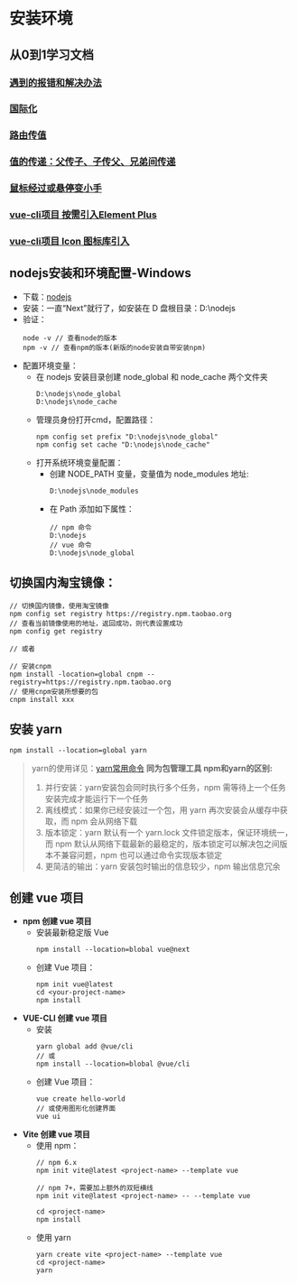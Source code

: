 # 安装环境

## 从0到1学习文档
### [遇到的报错和解决办法](./%E9%81%87%E5%88%B0%E7%9A%84%E6%8A%A5%E9%94%99%E5%92%8C%E8%A7%A3%E5%86%B3%E5%8A%9E%E6%B3%95.md)
### [国际化](./%E5%9B%BD%E9%99%85%E5%8C%96.md)
### [路由传值](./%E8%B7%AF%E7%94%B1%E4%BC%A0%E5%80%BC.md)
### [值的传递：父传子、子传父、兄弟间传递](./%E5%80%BC%E7%9A%84%E4%BC%A0%E9%80%92%EF%BC%9A%E7%88%B6%E4%BC%A0%E5%AD%90%E3%80%81%E5%AD%90%E4%BC%A0%E7%88%B6%E3%80%81%E5%85%84%E5%BC%9F%E9%97%B4%E4%BC%A0%E9%80%92.md)
### [鼠标经过或悬停变小手](./%E9%BC%A0%E6%A0%87%E7%BB%8F%E8%BF%87%E6%88%96%E6%82%AC%E5%81%9C%E5%8F%98%E5%B0%8F%E6%89%8B.md)
### [vue-cli项目 按需引入Element Plus](./vue-cli%E9%A1%B9%E7%9B%AE%20%E6%8C%89%E9%9C%80%E5%BC%95%E5%85%A5Element%20Plus.md)
### [vue-cli项目 Icon 图标库引入](./vue-cli%E9%A1%B9%E7%9B%AE%20Icon%20%E5%9B%BE%E6%A0%87%E5%BA%93%E5%BC%95%E5%85%A5.md)

## nodejs安装和环境配置-Windows
    
- 下载：[nodejs](https://nodejs.org/en/)
- 安装：一直“Next”就行了，如安装在 D 盘根目录：D:\nodejs
- 验证：
    ```
    node -v // 查看node的版本
    npm -v // 查看npm的版本(新版的node安装自带安装npm)
    ```
+ 配置环境变量：
    - 在 nodejs 安装目录创建 node_global 和 node_cache 两个文件夹
        ```
        D:\nodejs\node_global
        D:\nodejs\node_cache
        ```
    - 管理员身份打开cmd，配置路径：
        ```
        npm config set prefix "D:\nodejs\node_global"
        npm config set cache "D:\nodejs\node_cache"
        ```
    + 打开系统环境变量配置：
        - 创建 NODE_PATH 变量，变量值为 node_modules 地址:
            ```
            D:\nodejs\node_modules
            ```
        - 在 Path 添加如下属性：
            ```
            // npm 命令
            D:\nodejs
            // vue 命令
            D:\nodejs\node_global
            ```

## 切换国内淘宝镜像：

```
// 切换国内镜像，使用淘宝镜像
npm config set registry https://registry.npm.taobao.org
// 查看当前镜像使用的地址，返回成功，则代表设置成功
npm config get registry

// 或者

// 安装cnpm
npm install -location=global cnpm --registry=https://registry.npm.taobao.org
// 使用cnpm安装所想要的包
cnpm install xxx
```

## 安装 yarn

```
npm install --location=global yarn
```
>yarn的使用详见：[yarn常用命令](./yarn%E5%B8%B8%E7%94%A8%E5%91%BD%E4%BB%A4.md)
>**同为包管理工具 npm和yarn的区别:**
>1. 并行安装：yarn安装包会同时执行多个任务，npm 需等待上一个任务安装完成才能运行下一个任务   
>2. 离线模式：如果你已经安装过一个包，用 yarn 再次安装会从缓存中获取，而 npm 会从网络下载
>3. 版本锁定：yarn 默认有一个 yarn.lock 文件锁定版本，保证环境统一，而 npm 默认从网络下载最新的最稳定的，版本锁定可以解决包之间版本不兼容问题，npm 也可以通过命令实现版本锁定
>4. 更简洁的输出：yarn 安装包时输出的信息较少，npm 输出信息冗余

## 创建 vue 项目

+ **npm 创建 vue 项目**
    - 安装最新稳定版 Vue
        ```
        npm install --location=blobal vue@next
        ```
    - 创建 Vue 项目：
        ```
        npm init vue@latest
        cd <your-project-name>
        npm install
        ```
+ **VUE-CLI 创建 vue 项目**
    - 安装
        ```
        yarn global add @vue/cli
        // 或
        npm install --location=blobal @vue/cli
        ```
    - 创建 Vue 项目：
        ```
        vue create hello-world
        // 或使用图形化创建界面
        vue ui
        ```
+ **Vite 创建 vue 项目**
    - 使用 npm：
        ```
        // npm 6.x
        npm init vite@latest <project-name> --template vue

        // npm 7+，需要加上额外的双短横线 
        npm init vite@latest <project-name> -- --template vue

        cd <project-name>
        npm install
        ```
    - 使用 yarn
        ```
        yarn create vite <project-name> --template vue
        cd <project-name>
        yarn
        ```
